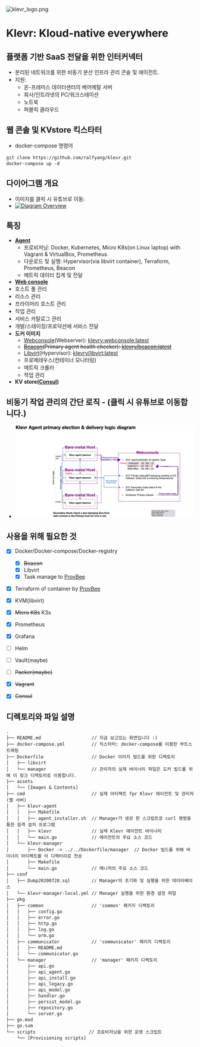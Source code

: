 ![klevr_logo.png](https://raw.githubusercontent.com/Klevry/klevr/master/assets/klevr_logo.png)
# Klevr: Kloud-native everywhere
## 플랫폼 기반 SaaS 전달을 위한 인터커넥터
 * 분리된 네트워크를 위한 비동기 분산 인프라 관리 콘솔 및 에이전트.
 * 지원:
   * 온-프레미스 데이터센터의 베어메탈 서버
   * 회사/인트라넷의 PC/워크스테이션
   * 노트북
   * 퍼블릭 클라우드

## 웹 콘솔 및 KVstore 킥스타터
* docker-compose 명령어
```
git clone https://github.com/ralfyang/klevr.git
docker-compose up -d
```

## 다이어그램 개요
 * 이미지를 클릭 시 유튜브로 이동:
 * [![Diagram Overview](https://raw.githubusercontent.com/Klevry/klevr/master/assets/Klevr_diagram_overview.png)](https://youtu.be/xLkqm1vEmd0)

## 특징
 * **[Agent](./agent/)**
   * 프로비저닝: Docker, Kubernetes, Micro K8s(on Linux laptop) with Vagrant & VirtualBox, Prometheus 
   * 다운로드 및 실행: Hypervisor(via libvirt container), Terraform, Prometheus, Beacon
   * 메트릭 데이터 집계 및 전달
  * **[Web console](./webconsole/)**
   * 호스트 풀 관리
   * 리소스 관리
   * 프라이머리 호스트 관리 
   * 작업 관리 
   * 서비스 카탈로그 관리
   * 개발/스테이징/프로덕션에 서비스 전달
 * **도커 이미지**
   * [Webconsole](./Dockerfile/klevr_websonsole)(Webserver): [klevry:webconsole:latest](https://hub.docker.com/repository/docker/klevry/webconsole)
   * ~~[Beacon](./Dockerfile/beacon)(Primary agent health checker): [klevry/beacon:latest](https://hub.docker.com/repository/docker/klevry/beacon)~~
   * [Libvirt](./Dockerfile/libvirt)(Hypervisor): [klevry/libvirt:latest](https://hub.docker.com/repository/docker/klevry/libvirt)
   * 프로메테우스(컨테이너 모니터링)
   * 메트릭 크롤러
   * 작업 관리
 * **KV store([Consul](https://github.com/hashicorp/consul))**
   
## 비동기 작업 관리의 간단 로직 - (클릭 시 유튜브로 이동합니다.)
 * [![Primary election of agent](https://raw.githubusercontent.com/Klevry/klevr/master/assets/Klevr_Agent_primary_election_n_delivery_logic.png)](https://www.youtube.com/watch?v=hyMaVsCcgbA&t=2s)


## 사용을 위해 필요한 것
 * [x] Docker/Docker-compose/Docker-registry
   * [x] ~~Beacon~~
   * [x] Libvirt
   * [x] Task manage to [ProvBee](https://github.com/NexClipper/provbee)
 * [x] Terraform of container by [ProvBee](https://github.com/NexClipper/provbee)
 * [x] KVM(libvirt)
 * [x] ~~Micro K8s~~ K3s
 * [x] Prometheus 
 * [x] Grafana
 * [ ] Helm
 * [ ] Vault(maybe)
 * [ ] ~~Packer(maybe)~~
 * [x] ~~Vagrant~~
 * [x] ~~Consul~~ 


## 디렉토리와 파일 설명 
```
.
├── README.md                   // 지금 보고있는 화면입니다 :)
├── docker-compose.yml          // 킥스타터: docker-compose를 이용한 부트스트래핑
├── Dockerfile                  // Docker 이미지 빌드를 위한 디렉토리
│   ├── libvirt
│   └── manager                 // 관리자의 실제 바이너리 파일은 도커 빌드를 위해 이 링크 디렉토리로 이동합니다.
├── assets
│   └── [Images & Contents]
├── cmd                         // 실제 아티팩트 fpr Klevr 에이전트 및 관리자 (웹 서버) 
│   ├── klevr-agent
│   │   ├── Makefile
│   │   ├── agent_installer.sh  // Manager가 생성 한 스크립트로 curl 명령을 통한 원격 설치 프로그램
│   │   ├── klevr               // 실제 Klevr 에이전트 바이너리
│   │   └── main.go             // 에이전트의 주요 소스 코드
│   └── klevr-manager
│       ├── Docker -> ../../Dockerfile/manager  // Docker 빌드를 위해 바이너리 아티팩트를 이 디렉터리로 전송  
│       ├── Makefile
│       └── main.go             // 매니저의 주요 소스 코드
├── conf
│   ├── Dump20200720.sql        // Manager의 초기화 및 실행을 위한 데이터베이스
│   └── klevr-manager-local.yml // Manager 실행을 위한 환경 설정 파일
├── pkg
│   ├── common                  // 'common' 패키지 디렉토리
│   │   ├── config.go
│   │   ├── error.go
│   │   ├── http.go
│   │   ├── log.go
│   │   └── orm.go
│   ├── communicator            // 'communicator' 패키지 디렉토리
│   │   ├── README.md
│   │   └── communicator.go
│   └── manager                 // 'manager' 패키지 디렉토리
│       ├── api.go
│       ├── api_agent.go
│       ├── api_install.go
│       ├── api_legacy.go
│       ├── api_model.go
│       ├── handler.go
│       ├── persist_model.go
│       ├── repository.go
│       └── server.go
├── go.mod
├── go.sum
└── scripts                    // 프로비저닝을 위한 운영 스크립트
    └── [Provisioning scripts]

```
